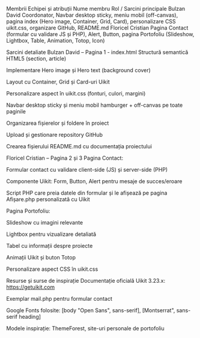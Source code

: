 Membrii Echipei și atribuții
Nume membru Rol / Sarcini principale
Bulzan David Coordonator, Navbar desktop sticky, meniu mobil (off-canvas), pagina index (Hero image, Container, Grid, Card), personalizare CSS uikit.css, organizare GitHub, README.md
Floricel Cristian Pagina Contact (formular cu validare JS și PHP), Alert, Button, pagina Portofoliu (Slideshow, Lightbox, Table, Animation, Totop, Icon)

Sarcini detaliate
Bulzan David – Pagina 1 - index.html
Structură semantică HTML5 (section, article)

Implementare Hero image și Hero text (background cover)

Layout cu Container, Grid și Card-uri Uikit

Personalizare aspect în uikit.css (fonturi, culori, margini)

Navbar desktop sticky și meniu mobil hamburger + off-canvas pe toate paginile

Organizarea fișierelor și foldere în proiect

Upload și gestionare repository GitHub

Crearea fișierului README.md cu documentația proiectului

Floricel Cristian – Pagina 2 și 3
Pagina Contact:

Formular contact cu validare client-side (JS) și server-side (PHP)

Componente Uikit: Form, Button, Alert pentru mesaje de succes/eroare

Script PHP care preia datele din formular și le afișează pe pagina Afișare.php personalizată cu Uikit

Pagina Portofoliu:

Slideshow cu imagini relevante

Lightbox pentru vizualizare detaliată

Tabel cu informații despre proiecte

Animații Uikit și buton Totop

Personalizare aspect CSS în uikit.css

Resurse și surse de inspirație
Documentație oficială Uikit 3.23.x: https://getuikit.com

Exemplar mail.php pentru formular contact

Google Fonts folosite: [body "Open Sans", sans-serif], [Montserrat", sans-serif heading]

Modele inspirație: ThemeForest, site-uri personale de portofoliu
